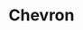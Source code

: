 ---
title: "Chevron"
url: /portland/chevron-northeast-martin-luther-king-junior-boulevard/
shop: convenience
---